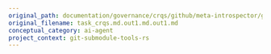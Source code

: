 ```yaml
---
original_path: documentation/governance/crqs/github/meta-introspector/git-submodule-tools-rs/prompts/task_crqs.md.out1.md.out1.md
original_filename: task_crqs.md.out1.md.out1.md
conceptual_category: ai-agent
project_context: git-submodule-tools-rs
---
```



